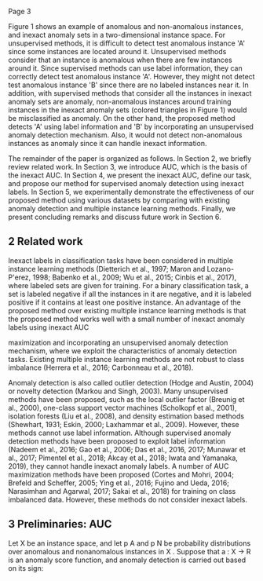 Page 3

Figure 1 shows an example of anomalous and non-anomalous instances, and inexact anomaly sets in a two-dimensional instance space. For unsupervised methods, it is difficult to detect test anomalous instance 'A' since some instances are located around it. Unsupervised methods consider that an instance is anomalous when there are few instances around it. Since supervised methods can use label information, they can correctly detect test anomalous instance 'A'. However, they might not detect test anomalous instance 'B' since there are no labeled instances near it. In addition, with supervised methods that consider all the instances in inexact anomaly sets are anomaly, non-anomalous instances around training instances in the inexact anomaly sets (colored triangles in Figure 1) would be misclassified as anomaly. On the other hand, the proposed method detects 'A' using label information and 'B' by incorporating an unsupervised anomaly detection mechanism. Also, it would not detect non-anomalous instances as anomaly since it can handle inexact information.

The remainder of the paper is organized as follows. In Section 2, we briefly review related work. In Section 3, we introduce AUC, which is the basis of the inexact AUC. In Section 4, we present the inexact AUC, define our task, and propose our method for supervised anomaly detection using inexact labels. In Section 5, we experimentally demonstrate the effectiveness of our proposed method using various datasets by comparing with existing anomaly detection and multiple instance learning methods. Finally, we present concluding remarks and discuss future work in Section 6.

## 2 Related work

Inexact labels in classification tasks have been considered in multiple instance learning methods (Dietterich et al., 1997; Maron and Lozano-P'erez, 1998; Babenko et al., 2009; Wu et al., 2015; Cinbis et al., 2017), where labeled sets are given for training. For a binary classification task, a set is labeled negative if all the instances in it are negative, and it is labeled positive if it contains at least one positive instance. An advantage of the proposed method over existing multiple instance learning methods is that the proposed method works well with a small number of inexact anomaly labels using inexact AUC

maximization and incorporating an unsupervised anomaly detection mechanism, where we exploit the characteristics of anomaly detection tasks. Existing multiple instance learning methods are not robust to class imbalance (Herrera et al., 2016; Carbonneau et al., 2018).

Anomaly detection is also called outlier detection (Hodge and Austin, 2004) or novelty detection (Markou and Singh, 2003). Many unsupervised methods have been proposed, such as the local outlier factor (Breunig et al., 2000), one-class support vector machines (Scholkopf et al., 2001), isolation forests (Liu et al., 2008), and density estimation based methods (Shewhart, 1931; Eskin, 2000; Laxhammar et al., 2009). However, these methods cannot use label information. Although supervised anomaly detection methods have been proposed to exploit label information (Nadeem et al., 2016; Gao et al., 2006; Das et al., 2016, 2017; Munawar et al., 2017; Pimentel et al., 2018; Akcay et al., 2018; Iwata and Yamanaka, 2019), they cannot handle inexact anomaly labels. A number of AUC maximization methods have been proposed (Cortes and Mohri, 2004; Brefeld and Scheffer, 2005; Ying et al., 2016; Fujino and Ueda, 2016; Narasimhan and Agarwal, 2017; Sakai et al., 2018) for training on class imbalanced data. However, these methods do not consider inexact labels.

## 3 Preliminaries: AUC

Let X be an instance space, and let p A and p N be probability distributions over anomalous and nonanomalous instances in X . Suppose that a : X → R is an anomaly score function, and anomaly detection is carried out based on its sign: